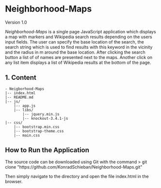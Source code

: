 <h1>Neighborhood-Maps</h1>

Version 1.0

_Neighborhood-Maps_ is a single page JavaScript application which displays a map with markers and Wikipedia search results depending on the users input fields. 
The user can specify the base location of the search, the search string which is used to find results with this keyword in the vicinity and the radius in m around the base location.
After clicking the search button a list of of names are presented next to the maps. Another click on any list item displays a list of Wikipedia results at the bottom of the page.

<h2>1. Content</h2>

    - Neigborhood-Maps
    |-- index.html
    |-- README.md
    |-- js/
        |-- app.js
        |-- libs/
			|-- jquery.min.js
			|-- knockout-3.4.1-js
    |-- css/
        |-- bootstrap.min.css
        |-- bootstrap-theme.css
        |-- main.css

<h2>How to Run the Application</h2>
The source code can be downloaded using Git with the command
	> git clone "https://github.com/KonradSchieban/Neighborhood-Maps.git"

Then simply navigate to the directory and open the file index.html in the browser.	















